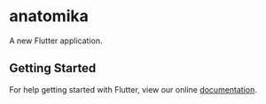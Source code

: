 # anatomika

A new Flutter application.

## Getting Started

For help getting started with Flutter, view our online
[documentation](https://flutter.io/).
